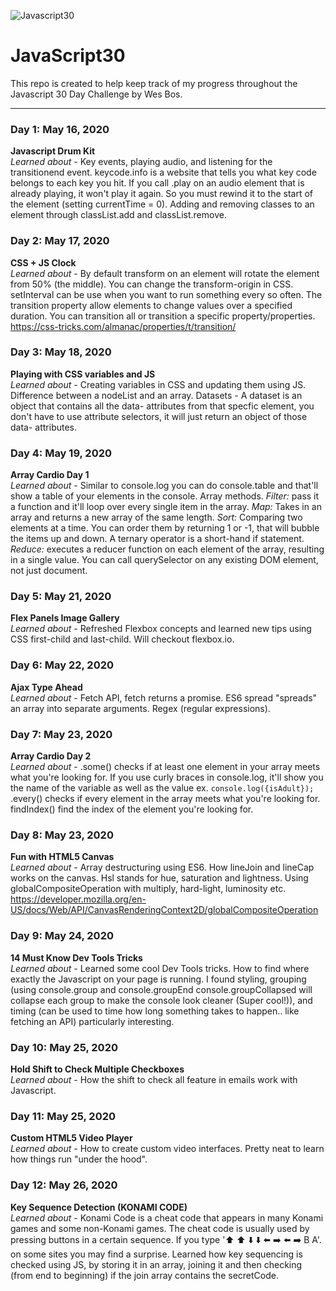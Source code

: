 ﻿![Javascript30](https://javascript30.com/images/JS3-social-share.png)

# JavaScript30

This repo is created to help keep track of my progress throughout the Javascript 30 Day Challenge by Wes Bos.

---

### Day 1: May 16, 2020
**Javascript Drum Kit**<br>
*Learned about* -
Key events, playing audio, and listening for the transitionend event.
keycode.info is a website that tells you what key code belongs to each key you hit.
If you call .play on an audio element that is already playing, it won't play it again. So you must rewind it to the start of the element (setting currentTime = 0).
Adding and removing classes to an element through classList.add and classList.remove.

### Day 2: May 17, 2020
**CSS + JS Clock**<br>
*Learned about* -
By default transform on an element will rotate the element from 50% (the middle). You can change the transform-origin in CSS. setInterval can be use when you want to run something every so often. The transition property allow elements to change values over a specified duration. You can transition all or transition a specific property/properties. https://css-tricks.com/almanac/properties/t/transition/

### Day 3: May 18, 2020
**Playing with CSS variables and JS**<br>
*Learned about* -
Creating variables in CSS and updating them using JS. Difference between a nodeList and an array. Datasets - A dataset is an object that contains all the data- attributes from that specfic element, you don't have to use attribute selectors, it will just return an object of those data- attributes.

### Day 4: May 19, 2020
**Array Cardio Day 1**<br>
*Learned about* -
Similar to console.log you can do console.table and that'll show a table of your elements in the console. Array methods. *Filter:* pass it a function and it'll loop over every single item in the array. *Map:* Takes in an array and returns a new array of the same length. *Sort:* Comparing two elements at a time. You can order them by returning 1 or -1, that will bubble the items up and down. A ternary operator is a short-hand if statement. *Reduce:* executes a reducer function on each element of the array, resulting in a single value. You can call querySelector on any existing DOM element, not just document.

### Day 5: May 21, 2020
**Flex Panels Image Gallery**<br>
*Learned about* -
Refreshed Flexbox concepts and learned new tips using CSS first-child and last-child. Will checkout flexbox.io.


### Day 6: May 22, 2020
**Ajax Type Ahead**<br>
*Learned about* -
Fetch API, fetch returns a promise. ES6 spread "spreads" an array into separate arguments. Regex (regular expressions).

### Day 7: May 23, 2020
**Array Cardio Day 2**<br>
*Learned about* -
.some() checks if at least one element in your array meets what you're looking for. If you use curly braces in console.log, it'll show you the name of the variable as well as the value ex. `console.log({isAdult});` .every() checks if every element in the array meets what you're looking for. findIndex() find the index of the element you're looking for.

### Day 8: May 23, 2020
**Fun with HTML5 Canvas**<br>
*Learned about* -
Array destructuring using ES6. How lineJoin and lineCap works on the canvas. Hsl stands for hue, saturation and lightness. Using globalCompositeOperation with multiply, hard-light, luminosity etc. https://developer.mozilla.org/en-US/docs/Web/API/CanvasRenderingContext2D/globalCompositeOperation

### Day 9: May 24, 2020
**14 Must Know Dev Tools Tricks**<br>
*Learned about* -
Learned some cool Dev Tools tricks. How to find where exactly the Javascript on your page is running. I found styling, grouping (using console.group and console.groupEnd console.groupCollapsed will collapse each group to make the console look cleaner (Super cool!)), and timing (can be used to time how long something takes to happen.. like fetching an API) particularly interesting.

### Day 10: May 25, 2020
**Hold Shift to Check Multiple Checkboxes**<br>
*Learned about* -
How the shift to check all feature in emails work with Javascript.

### Day 11: May 25, 2020
**Custom HTML5 Video Player**<br>
*Learned about* -
How to create custom video interfaces. Pretty neat to learn how things run "under the hood".

### Day 12: May 26, 2020
**Key Sequence Detection (KONAMI CODE)**<br>
*Learned about* -
Konami Code is a cheat code that appears in many Konami games and some non-Konami games. The cheat code is usually used by pressing buttons in a certain sequence. If you type '⬆️ ⬆️ ⬇️ ⬇️ ⬅️ ➡️ ⬅️ ➡️ B A'. on some sites you may find a surprise. Learned how key sequencing is checked using JS, by storing it in an array, joining it and then checking (from end to beginning) if the join array contains the secretCode. 
